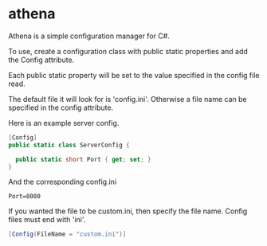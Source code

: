 # athena

Athena is a simple configuration manager for C#.

To use, create a configuration class with public static properties and add the Config attribute.

Each public static property will be set to the value specified in the config file read.

The default file it will look for is 'config.ini'. Otherwise a file name can be specified in the config attribute.

Here is an example server config.

```csharp
[Config]
public static class ServerConfig {

  public static short Port { get; set; }
}
```
And the corresponding config.ini

```
Port=8080
```
If you wanted the file to be custom.ini, then specify the file name. Config files must end with 'ini'.

```csharp
[Config(FileName = "custom.ini")]
```
